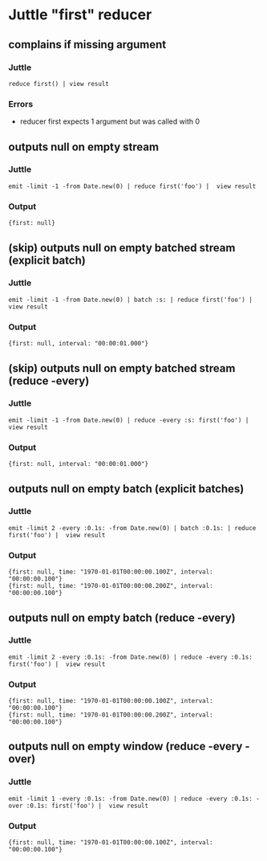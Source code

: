 # Juttle "first" reducer

## complains if missing argument

### Juttle

    reduce first() | view result

### Errors

   * reducer first expects 1 argument but was called with 0


## outputs null on empty stream

### Juttle

    emit -limit -1 -from Date.new(0) | reduce first('foo') |  view result

### Output
    {first: null}


## (skip) outputs null on empty batched stream (explicit batch)

### Juttle

    emit -limit -1 -from Date.new(0) | batch :s: | reduce first('foo') |  view result

### Output
    {first: null, interval: "00:00:01.000"}


## (skip) outputs null on empty batched stream  (reduce -every)

### Juttle

    emit -limit -1 -from Date.new(0) | reduce -every :s: first('foo') |  view result

### Output
    {first: null, interval: "00:00:01.000"}


## outputs null on empty batch (explicit batches)

### Juttle

    emit -limit 2 -every :0.1s: -from Date.new(0) | batch :0.1s: | reduce first('foo') |  view result

### Output
    {first: null, time: "1970-01-01T00:00:00.100Z", interval: "00:00:00.100"}
    {first: null, time: "1970-01-01T00:00:00.200Z", interval: "00:00:00.100"}

## outputs null on empty batch (reduce -every)

### Juttle

    emit -limit 2 -every :0.1s: -from Date.new(0) | reduce -every :0.1s: first('foo') |  view result

### Output
    {first: null, time: "1970-01-01T00:00:00.100Z", interval: "00:00:00.100"}
    {first: null, time: "1970-01-01T00:00:00.200Z", interval: "00:00:00.100"}


## outputs null on empty window (reduce -every -over)

### Juttle

    emit -limit 1 -every :0.1s: -from Date.new(0) | reduce -every :0.1s: -over :0.1s: first('foo') |  view result

### Output
    {first: null, time: "1970-01-01T00:00:00.100Z", interval: "00:00:00.100"}
